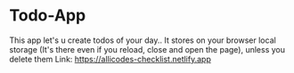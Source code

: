 # Todo-App
This app let's u create todos of your day..
It stores on your browser local storage (It's there even if you reload, close and open the page), unless you delete them
Link: https://allicodes-checklist.netlify.app

